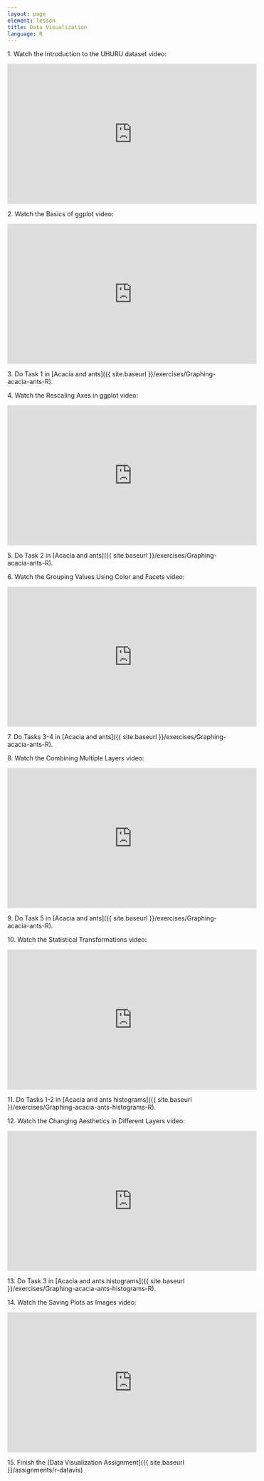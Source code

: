 ```yaml
---
layout: page
element: lesson
title: Data Visualization
language: R
---
```


1\. Watch the Introduction to the UHURU dataset video:

<iframe title="Introduction to the UHURU dataset video" width="560" height="315" src="https://www.youtube-nocookie.com/embed/1-VS5kCQm7s" frameborder="0" allow="accelerometer; clipboard-write; encrypted-media; gyroscope; picture-in-picture" allowfullscreen></iframe>

2\. Watch the Basics of ggplot video:

<iframe title="Basics of ggplot video" width="560" height="315" src="https://www.youtube-nocookie.com/embed/LkL20Rg2Kz8" frameborder="0" allow="accelerometer; clipboard-write; encrypted-media; gyroscope; picture-in-picture" allowfullscreen></iframe>

3\. Do Task 1 in [Acacia and ants]({{ site.baseurl }}/exercises/Graphing-acacia-ants-R).

4\. Watch the Rescaling Axes in ggplot video:

<iframe title="Rescaling Axes in ggplot video" width="560" height="315" src="https://www.youtube-nocookie.com/embed/0xiP4WqKSxg" frameborder="0" allow="accelerometer; clipboard-write; encrypted-media; gyroscope; picture-in-picture" allowfullscreen></iframe>

5\. Do Task 2 in [Acacia and ants]({{ site.baseurl }}/exercises/Graphing-acacia-ants-R).

6\. Watch the Grouping Values Using Color and Facets video:

<iframe title="Grouping Values Using Color and Facets video" width="560" height="315" src="https://www.youtube-nocookie.com/embed/BiRkd8nEPCE" frameborder="0" allow="accelerometer; clipboard-write; encrypted-media; gyroscope; picture-in-picture" allowfullscreen></iframe>

7\. Do Tasks 3-4 in [Acacia and ants]({{ site.baseurl }}/exercises/Graphing-acacia-ants-R).

8\. Watch the Combining Multiple Layers video:

<iframe title="Combining Multiple Layers video" width="560" height="315" src="https://www.youtube-nocookie.com/embed/FVOwHzIcy8I" frameborder="0" allow="accelerometer; clipboard-write; encrypted-media; gyroscope; picture-in-picture" allowfullscreen></iframe>

9\. Do Task 5 in [Acacia and ants]({{ site.baseurl }}/exercises/Graphing-acacia-ants-R).

10\. Watch the Statistical Transformations video:

<iframe title="Statistical Transformations video" width="560" height="315" src="https://www.youtube-nocookie.com/embed/amRfu7TdxQs" frameborder="0" allow="accelerometer; clipboard-write; encrypted-media; gyroscope; picture-in-picture" allowfullscreen></iframe>

11\. Do Tasks 1-2 in [Acacia and ants histograms]({{ site.baseurl }}/exercises/Graphing-acacia-ants-histograms-R).

12\. Watch the Changing Aesthetics in Different Layers video:

<iframe title="Changing Aesthetics in Different Layers video" width="560" height="315" src="https://www.youtube-nocookie.com/embed/uQneyi4B0CY" frameborder="0" allow="accelerometer; clipboard-write; encrypted-media; gyroscope; picture-in-picture" allowfullscreen></iframe>

13\. Do Task 3 in [Acacia and ants histograms]({{ site.baseurl }}/exercises/Graphing-acacia-ants-histograms-R).

14\. Watch the Saving Plots as Images video:

<iframe title="Saving Plots as Images video" width="560" height="315" src="https://www.youtube-nocookie.com/embed/xnL-VtrQc64" frameborder="0" allow="accelerometer; clipboard-write; encrypted-media; gyroscope; picture-in-picture" allowfullscreen></iframe>

15\. Finish the [Data Visualization Assignment]({{ site.baseurl }}/assignments/r-datavis)